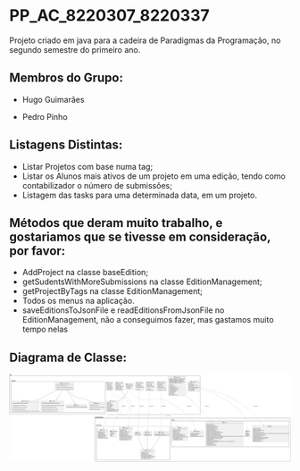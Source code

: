 # PP_AC_8220307_8220337
Projeto criado em java para a cadeira de Paradigmas da Programação, no segundo semestre do primeiro ano. 


## Membros do Grupo:
 * Hugo Guimarães

 * Pedro Pinho

## Listagens Distintas:
 * Listar Projetos com base numa tag;
 * Listar os Alunos mais ativos de um projeto em uma edição, tendo como contabilizador o número de submissões;
 * Listagem das tasks para uma determinada data, em um projeto.

## Métodos que deram muito trabalho, e gostariamos que se tivesse em consideração, por favor:
 * AddProject na classe baseEdition;
 * getSudentsWithMoreSubmissions na classe EditionManagement;
 * getProjectByTags na classe EditionManagement;
 * Todos os menus na aplicação.
 * saveEditionsToJsonFile e readEditionsFromJsonFile no EditionManagement, não a conseguimos fazer, mas gastamos muito tempo nelas

## Diagrama de Classe:
<img title="ClassDiagram" alt="ClassDiagram" src="DiagramClasses.svg">

